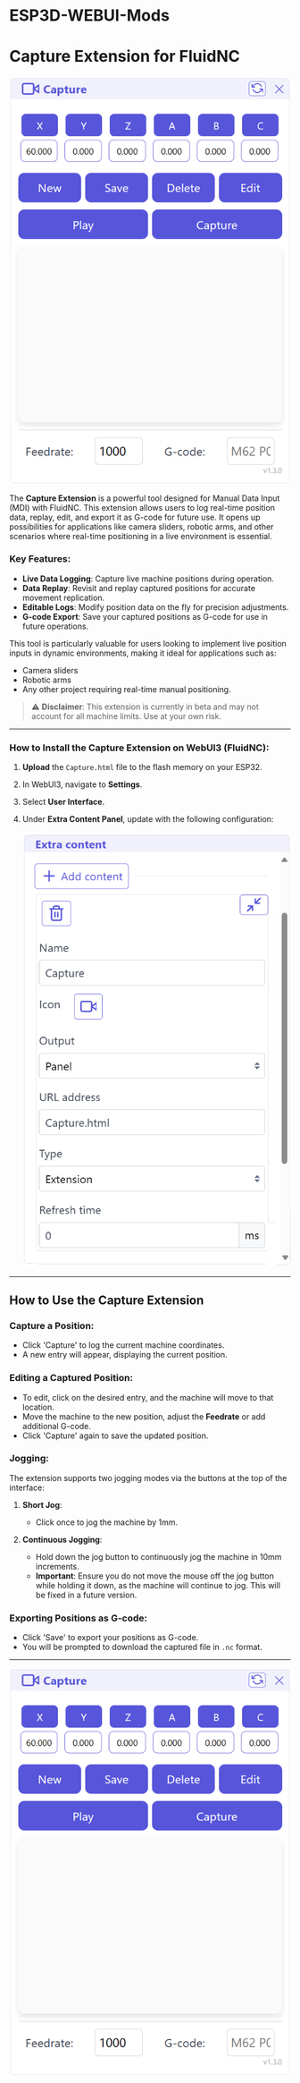 # ESP3D-WEBUI-Mods
# Capture Extension for FluidNC

![Capture Extension](https://github.com/NEWTech-Creative/ESP3D-WEBUI-Mods/blob/main/capture%20Extension.png)

The **Capture Extension** is a powerful tool designed for Manual Data Input (MDI) with FluidNC. This extension allows users to log real-time position data, replay, edit, and export it as G-code for future use. It opens up possibilities for applications like camera sliders, robotic arms, and other scenarios where real-time positioning in a live environment is essential.

### Key Features:
- **Live Data Logging**: Capture live machine positions during operation.
- **Data Replay**: Revisit and replay captured positions for accurate movement replication.
- **Editable Logs**: Modify position data on the fly for precision adjustments.
- **G-code Export**: Save your captured positions as G-code for use in future operations.

This tool is particularly valuable for users looking to implement live position inputs in dynamic environments, making it ideal for applications such as:
- Camera sliders
- Robotic arms
- Any other project requiring real-time manual positioning.

> ⚠️ **Disclaimer**: This extension is currently in beta and may not account for all machine limits. Use at your own risk.

---

### How to Install the Capture Extension on WebUI3 (FluidNC):

1. **Upload** the `Capture.html` file to the flash memory on your ESP32.
2. In WebUI3, navigate to **Settings**.
3. Select **User Interface**.
4. Under **Extra Content Panel**, update with the following configuration:

   ![Capture Setup](https://github.com/NEWTech-Creative/ESP3D-WEBUI-Mods/blob/main/capture%20setup.png)

---

## How to Use the Capture Extension

### Capture a Position:
- Click 'Capture' to log the current machine coordinates.
- A new entry will appear, displaying the current position.

### Editing a Captured Position:
- To edit, click on the desired entry, and the machine will move to that location.
- Move the machine to the new position, adjust the **Feedrate** or add additional G-code.
- Click 'Capture' again to save the updated position.

### Jogging:
The extension supports two jogging modes via the buttons at the top of the interface:

1. **Short Jog**:
   - Click once to jog the machine by 1mm.

2. **Continuous Jogging**:
   - Hold down the jog button to continuously jog the machine in 10mm increments.
   - **Important**: Ensure you do not move the mouse off the jog button while holding it down, as the machine will continue to jog. This will be fixed in a future version.

### Exporting Positions as G-code:
- Click 'Save' to export your positions as G-code.
- You will be prompted to download the captured file in `.nc` format.

---

![Capture Extension UI](https://github.com/NEWTech-Creative/ESP3D-WEBUI-Mods/blob/main/capture%20Extension.png)

